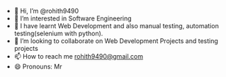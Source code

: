 - 👋 Hi, I’m @rohith9490
- 👀 I’m interested in Software Engineering 
- 🌱 I have learnt Web Development and also manual testing, automation testing(selenium with python).
- 💞️ I’m looking to collaborate on Web Development Projects and testing projects
- 📫 How to reach me rohith9490@gmail.com
- 😄 Pronouns: Mr

<!---
rohith9490/rohith9490 is a ✨ special ✨ repository because its `README.md` (this file) appears on your GitHub profile.
You can click the Preview link to take a look at your changes.
--->
